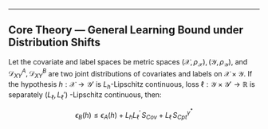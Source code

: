 ---

## Core Theory — General Learning Bound under Distribution Shifts

Let the covariate and label spaces be metric spaces $(\mathcal{X} ,\rho _{\mathcal{X}}),(\mathcal{Y} ,\rho _{\mathcal{Y}})$, and $\mathcal{D} _{XY}^{A}, \mathcal{D} _{XY}^{B}$ are two joint distributions of covariates and labels on $\mathcal{X}\times\mathcal{Y}$. If the hypothesis $h:\mathcal{X} \rightarrow \mathcal{Y}'$ is $L_h$-Lipschitz continuous, loss $\ell :\mathcal{Y} \times \mathcal{Y} '\rightarrow \mathbb{R}$ is separately $(L _\ell, L _\ell')$ -Lipschitz continuous, then:

$$
\epsilon _B(h)\le \epsilon _A(h)+L _hL _{\ell}^{'}\,S _{Cov}+L _{\ell}\,S _{Cpt}^{\gamma ^*}
$$

